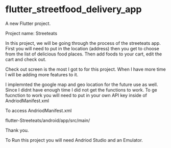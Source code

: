 # flutter_streetfood_delivery_app

A new Flutter project.

Project name: Streeteats

In this project, we will be going through the process of the streeteats app. First you will need to put in the location (address) then you get to choose from the list of delicious food places.
Then add foods to your cart, edit the cart and check out.

Check out screen is the most I got to for this project. When I have more time I will be adding more features to it.

I implemnted the google map and geo location for the future use as well. Since I didnt have enough time I did not get the functions to work. To ge fucnction to work you will need to put in your own API key inside of AndriodManifest.xml 

To access AndriodManifest.xml

flutter-Streeteats/android/app/src/main/

Thank you.


To Run this project you will need Andriod Studio and an Emulator. 



